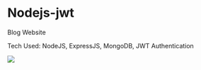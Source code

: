 # Nodejs-jwt

Blog Website

Tech Used: NodeJS, ExpressJS, MongoDB, JWT Authentication

<img src="node-jwt-pics/img1.jpg"></img>
